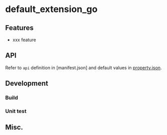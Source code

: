 # default_extension_go
<!-- brief introduction for the extension -->

## Features
<!-- main features introduction -->

- xxx feature

## API
Refer to `api` definition in [manifest.json] and default values in [property.json](property.json).

<!-- Additional API.md can be referred to if extra introduction needed -->

## Development
### Build

<!-- build dependencies and steps -->

### Unit test

<!-- how to do unit test for the extension -->

## Misc.
<!-- others if applicable -->
